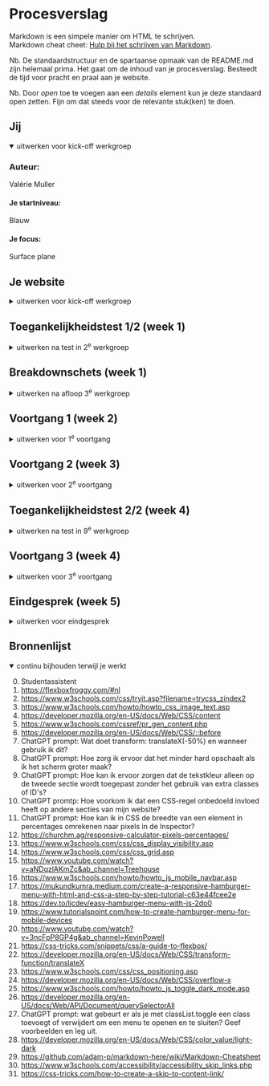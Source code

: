 # Procesverslag
Markdown is een simpele manier om HTML te schrijven.  
Markdown cheat cheet: [Hulp bij het schrijven van Markdown](https://github.com/adam-p/markdown-here/wiki/Markdown-Cheatsheet).

Nb. De standaardstructuur en de spartaanse opmaak van de README.md zijn helemaal prima. Het gaat om de inhoud van je procesverslag. Besteedt de tijd voor pracht en praal aan je website.

Nb. Door *open* toe te voegen aan een *details* element kun je deze standaard open zetten. Fijn om dat steeds voor de relevante stuk(ken) te doen.





## Jij

<details open>
  <summary>uitwerken voor kick-off werkgroep</summary>

  ### Auteur:
  Valérie Muller

  #### Je startniveau:
  Blauw

  #### Je focus:
  Surface plane
 
</detail>


## Je website

<details>
  <summary>uitwerken voor kick-off werkgroep</summary>

  ### Je opdracht:
  https://www.porsche.com/netherlands/nl/

  #### Screenshot(s) van de eerste pagina (small screen): 
  <img src="readme-images/detailpagina-taycan-volledig.png" width="375px" alt="Detailpagina van de Porsche Taycan (https://www.porsche.com/netherlands/nl/models/taycan/taycan-models/taycan-turbo-gt-wp/)">

  #### Screenshot(s) van de tweede pagina (small screen):
  <img src="readme-images/modellen-vergelijken-volledig.png" width="375px" alt="Pagina om Porsche modellen te vergelijken (https://www.porsche.com/netherlands/nl/models/?compare=Y1AFP1)">

</details>



## Toegankelijkheidstest 1/2 (week 1)

<details>
  <summary>uitwerken na test in 2<sup>e</sup> werkgroep</summary>

  ### Bevindingen
  Gebruik https://www.a11yproject.com/checklist/

- **Duidelijke Taal**:
  De website gebruikt over het algemeen duidelijke taal, maar sommige technische termen en marketingtaal kunnen moeilijk te begrijpen zijn voor sommige gebruikers.

- **Alt-Attributen**:
  Niet alle afbeeldingen hebben alt-attributen. Dit moet worden toegevoegd om de toegankelijkheid te verbeteren.

- **Tekstalternatieven voor complexe afbeeldingen**:
  Complexe afbeeldingen zoals grafieken en kaarten missen tekstalternatieven. Dit is essentieel voor gebruikers die schermlezers gebruiken.

- **Zichtbare Focusstijl**:
  Interactieve elementen hebben een zichtbare focusstijl, wat goed is voor toetsenbordnavigatie.

- **Toetsenbordfocusvolgorde**:
  De focusvolgorde komt overeen met de visuele lay-out, wat de navigatie vergemakkelijkt.

- **Gebruik van Heading-Elementen**:
  Heading-elementen worden correct gebruikt om inhoud te introduceren, maar de volgorde kan soms verbeterd worden voor een logischer structuur.

- **Gebruik van Lijst-Elementen**:
  Lijst-elementen (`ol`, `ul`, `dl`) worden correct gebruikt voor lijstinhoud, wat de leesbaarheid verbetert.

- **Skip Link**:
  Er is geen zichtbare skip link aanwezig. Dit zou toegevoegd moeten worden om gebruikers snel naar de hoofdinhoud te laten springen.

- **Gebruik van `label`-Elementen**:
  Niet alle invoerelementen hebben een bijbehorend `label`-element. Dit moet worden gecorrigeerd om de toegankelijkheid te verbeteren.

- **Ondertiteling en Transcripties**:
  Video's hebben geen ondertiteling en audio heeft geen transcripties. Dit is cruciaal voor gebruikers met gehoorproblemen.

- **Contrast**:
  Het contrast voor tekst, iconen en randen van invoerelementen is over het algemeen goed, maar kan op sommige plaatsen verbeterd worden.

- **Responsive Design**:
  De site is goed te gebruiken op zowel desktop als mobiele apparaten, zonder horizontaal scrollen.

**Dit wil ik gaan proberen te verbeteren**
- Alt-attributen toevoegen aan alle afbeeldingen
- Tekstalternatieven voor complexe afbeeldingen
- Zichtbare skip link toevoegen
- Alle invoerelementen een bijbehorend `label`-element geven
- Contrast verbeteren waar nodig

</details>



## Breakdownschets (week 1)

<details>
  <summary>uitwerken na afloop 3<sup>e</sup> werkgroep</summary>

  ### de hele pagina (1): 
  Detailpagina van de Porsche Taycan
  - <img src="readme-images/schets-detail.JPG" width="375px" alt="breakdown van de detailpagina van de Porsche Taycan">

  ### de hele pagina (2): 
  Pagina om Porsche modellen te vergelijken
  - <img src="readme-images/schets-vergelijken.JPG" width="375px" alt="breakdown van de pagina om Porsche modellen te vergelijken">

  ### dynamisch deel (bijv menu): 
  Hamburgermenu
  - <img src="readme-images/schets-menu.JPG" width="375px" alt="breakdown van het hamburgermenu">

</details>


## Voortgang 1 (week 2)

<details>
  <summary>uitwerken voor 1<sup>e</sup> voortgang</summary>

  ### Stand van zaken
  Ik heb voor de eerste pagina alle HTML opgestelt en de basis van mijn CSS opgesteld.
  Mijn HTML is nog niet helemaal semantisch correct. Ik moet de HTML nog op gaan breken in sections, articles, etc.
  Ik vind het tot nu toe nog niet zo heel lastig, ik heb alleen wat moeite met het onderzoeken van de toegankelijkheid. 
  En het zelf gebruiken van bijvoorbeeld de screenreader.
  Ik heb helaas ook de breakdown schetsen veel te lang uitgesteld. 
  Daardoor kwam ik er pas tegen het einde van het blok achter hoe handig die schets zou zijn geweest aan het begin van het proces...
  Dan had ik denk ik mijn HTML veel eerder netjes kunnen opbreken in de juiste hoeveelheid sections etc.. 
  In plaats van dat ik achteraf nog heel veel heb moeten knippen en plakken en schuiven en bewerken omdat ik erg veel sections en classes en id's had.

  **Herkansing notitie**

  Aangezien ik mijn README niet heel erg up to date had gehouden tijdens het programmeren is het lastig om nog screenshots toe te voegen van hoe ver ik was op dit moment in het proces. Daarom heb ik mijn best gedaan om het in zoveel mogelijk detail uit te leggen.


  ### Agenda voor meeting

  | student 1 (Valérie)      | student 2          | student 3    | student 4        |
  | ---            | ---                | ---          | ---              |
  | Dit hebben wij met ons groepje eigenlijk niet gedaan...  | en dit             | en ik dit    | en dan ik dat    |
  | en dat ook nog | dit als er tijd is | nog een punt | dit wil ik zeker |
  | ...            | ...                | ...          | ...              |


  ### Verslag van meeting

  - Sections beginnen met h2's (kopjes aanpassen in mijn HTML)
  - Sections mogen (probeer wel semantische HTML te gebruiken)
  - nth of child proberen te vermijden?
  - Is het echt een button of een link?

</details>





## Voortgang 2 (week 3)

<details>
  <summary>uitwerken voor 2<sup>e</sup> voortgang</summary>

  ### Stand van zaken
  Ik begon me steeds meer af te vragen of ik misschien een te ambitieuze website had gekozen. Er zitten veel dynamische elementen in die ik niet goed wist te vertalen naar code, en ik merkte dat dit een beetje overweldigend aanvoelde. De HTML en CSS die ik tot nu toe had opgebouwd, zagen er visueel wel mooi uit, maar ik voelde me vastlopen bij de complexere onderdelen. Daarnaast kwam ik erachter dat ik nog nauwelijks aan de tweede pagina was begonnen, wat me wel stress gaf, aangezien ik daar eigenlijk nu al een begin mee had moeten maken. Maar omdat de eerste pagina zo veel aandacht vroeg, had ik nog geen kans gehad om de tweede op te zetten. Ik weet dat ik daar snel een start mee moest maken, anders liep ik het risico tijd tekort te komen tegen het einde van het project. (Dit was vervolgens ook wat er gebeurde helaas).

  **Herkansing notitie**

  Ook hier weer helaas niet goed bij gehouden. En ook hier heb ik weer mijn best gedaan om zo gedetailleerd mogelijk mijn poces te beschrijven.


  ### Agenda voor meeting

  | student 1 (Valérie)     | student 2          | student 3    | student 4        |
  | ---            | ---                | ---          | ---              |
  | Hoe kom ik aan het juiste font?  | en dit             | en ik dit    | en dan ik dat    |
  | Zijn mijn sections zo goed ingedeeld? | dit als er tijd is | nog een punt | dit wil ik zeker |
  | Gebruik ik id's op de goede manier?            | ...                | ...          | ...              |

  ### Verslag van meeting
  hier na afloop snel de uitkomsten van de meeting vastleggen

  - "Hoofd" sections classes geven
  - Onder" sections aanroepen met bijv nth of type/child --> dus wel nth of child gebruiken
  - Section in section mag
  - Class namen mogen vaker op een pagina genoemt worden,  id namen niet
  - Dus bijv 2 afbeeldingen in 2 verschillende sections zijn hetzelfde gestijlt mag je ze dezelfde class naam geven

</details>





## Toegankelijkheidstest 2/2 (week 4)

<details>
  <summary>uitwerken na test in 9<sup>e</sup> werkgroep</summary>

  ### Bevindingen
  Lijst met je bevindingen die in de test naar voren kwamen (geef ook aan wat er verbeterd is):
  - Nog niet kunnen doen (01-10)

</details>





## Voortgang 3 (week 4)

<details>
  <summary>uitwerken voor 3<sup>e</sup> voortgang</summary>

  ### Stand van zaken
  Deze week is de HTML voor beide pagina's eindelijk helemaal af. Ik heb ervoor gezorgd dat de structuur voor elke pagina klopt en alle secties, artikelen en elementen nu netjes zijn opgenomen. Dat was een hele stap vooruit en gaf me wel wat meer overzicht. De CSS voor de eerste pagina is ook bijna compleet, met alle basisstijlen en opmaak die ik wilde bereiken. Voor de tweede pagina heb ik wel al een eerste opzet in CSS, maar er moet nog behoorlijk wat aan gebeuren om het te krijgen zoals ik wil. 
  Ik merk dat het soms lastig is om alles bij elkaar te laten komen. Het voelt alsof ik nog steeds veel moet aanpassen en verbeteren, en ik heb vaak het idee dat ik door de bomen het bos niet meer zie. Vooral de details in de layout en de meer dynamische stukken kosten veel tijd, en ik begin me af te vragen of ik dit alles binnen de deadline kan afronden.
  Het helpt wel dat ik in ieder geval de HTML helemaal af heb en de basisstijl voor de eerste pagina al goed staat. Dat geeft me een fundament om op verder te bouwen, maar het blijft lastig om de rust te bewaren en gestructureerd verder te werken zonder overweldigd te raken.
  
  **Herkansing notitie**
  
  Ook deze week heb ik mijn voortgang niet helemaal bijgehouden, dus ik schrijf dit vanuit mijn herinnering zo gedetailleerd mogelijk op.









  ### Agenda voor meeting

  | student 1      | student 2          | student 3    | student 4        |
  | ---            | ---                | ---          | ---              |
  | dit bespreken  | en dit             | en ik dit    | en dan ik dat    |
  | en dat ook nog | dit als er tijd is | nog een punt | dit wil ik zeker |
  | ...            | ...                | ...          | ...              |


  ### Verslag van meeting

  - CSS style sheets samenvoegen
  - Wel een beetje responsief maken
  - Hoe ga ik mijn website verbeteren op gebied van toegankelijkheid?
  - Welke "surface plane" onderdelen ga ik toevoegen?
  - README bijwerken

</details>





## Eindgesprek (week 5)

<details>
  <summary>uitwerken voor eindgesprek</summary>

  ### Je uitkomst - karakteristiek screenshots:
  <img src="readme-images/dummy-plaatje.jpg" width="375px" alt="uitomst opdracht 1">


  ### Dit ging goed/Heb ik geleerd: 

  *Na het eerste toetsmoment*

  Het opzetten van de HTML ging goed en verliep redelijk vlot. Ik voelde me steeds zekerder over hoe ik de structuur moest opbouwen en welke semantische elementen ik moest gebruiken, ook al had ik hier in het begin wat moeite mee.

  Een van de dingen die ik echt heb geleerd, is hoe ik light / dark mode kon implementeren. Het idee om de gebruikersinterface aan te passen aan de voorkeur van de gebruiker was interessant en ik vond het leuk om te experimenteren met de verschillende stijlen voor beide modussen. Dit ging uiteindelijk best goed, ondanks dat het wat extra tijd kostte om de juiste schakeling en styling te realiseren.

  Ook heb ik geleerd hoe ik custom properties effectief kan gebruiken en bijhouden. Dit vond ik een beetje lastig, vooral toen ik light / dark mode wilde toevoegen, omdat de variabelen goed gecoördineerd moesten worden om de kleuren consistent te houden voor beide modi. Het was even puzzelen, maar uiteindelijk werkte het zoals ik had gehoopt.

  Verder heb ik de toepassing van CSS properties zoals z-index en transform leren begrijpen en gebruiken. Het toepassen van z-index voor lagen en transform voor het positioneren van elementen gaf me meer controle over de layout, wat ik voorheen niet helemaal goed begreep.

  Tot slot heb ik geleerd hoe belangrijk ARIA-labels en Alt teksten zijn voor toegankelijkheid, en ik heb ze toegepast waar nodig. 


  <img src="readme-images/dummy-plaatje.jpg" width="375px" alt="top">


  ### Dit was lastig/Is niet gelukt:

  Het surface plane onderdeel is niet gelukt. Ik heb de website niet per se meer toegankelijk gemaakt dan die al was.
  Ook veel dynamische onderdelen zijn niet gelukt om na te maken. Ik hoop dat dit bij de herkansing wel lukt.
  Ik weet eigenlijk nog steeds niet of ik het nou op de goede manier heb gedaan? Ik heb een beetje het gevoel dat ik zomaar wat heb gedaan en dat het deels per ongelijk gewoon gelukt is.

  *Na het eerste toetsmoment*

  Ik denk dat het me nog steeds niet is gelukt om genoeg surface plane onderdelen toe te voegen. Ik ovnd het allemal meoilijker dan verwacht. Vooral omdat ik dus eigenlijk achteraf nog dingen moest toe gaan voegen terwijl ik mijn algemene code nagenoeg al af had. Ik ben te hard van stapel gelopen met het willen afmaken en verbeteren van mijn code waardoor ik niet meer naar de gehele opdracht heb gekeken. En hierdoor misschien andere onderdelen een beetje heb verwaardloosd of te weinig aandacht aan heb besteed.

  Toen ik een skip link ging toevoegen kwam ik erachter dat het toch niet erg handig was om de afbeeldingen die lijken bij de header te horen (waar we nog even over getwijfeld hebben maar toch hebben besloten dat dat handiger was om in de main te stoppen). Want nu als ik op mijn eerste pagina skip link wil gebruiken schuift mijn pagina natuurlijk maar een klein beetje naar beneden. Maar goed, ik weet nu wel voor toekomstige prijecten hoe het moet en zal het nu altijd kunnen toepassen, daar gaat het naturlijk om.

  <img src="readme-images/dummy-plaatje.jpg" width="375px" alt="bummer">

</details>





## Bronnenlijst

<details open>
  <summary>continu bijhouden terwijl je werkt</summary>

  0. Studentassistent
  1. https://flexboxfroggy.com/#nl
  2. https://www.w3schools.com/css/tryit.asp?filename=trycss_zindex2
  3. https://www.w3schools.com/howto/howto_css_image_text.asp
  4. https://developer.mozilla.org/en-US/docs/Web/CSS/content
  5. https://www.w3schools.com/cssref/pr_gen_content.php
  6. https://developer.mozilla.org/en-US/docs/Web/CSS/::before
  7. ChatGPT prompt: Wat doet transform: translateX(-50%) en wanneer gebruik ik dit?
  8. ChatGPT prompt: Hoe zorg ik ervoor dat het minder hard opschaalt als ik het scherm groter maak?
  9. ChatGPT prompt: Hoe kan ik ervoor zorgen dat de tekstkleur alleen op de tweede sectie wordt toegepast zonder het gebruik van extra classes of ID's?
  10. ChatGPT promtp: Hoe voorkom ik dat een CSS-regel onbedoeld invloed heeft op andere secties van mijn website?
  11. ChatGPT prompt: Hoe kan ik in CSS de breedte van een element in percentages omrekenen naar pixels in de Inspector?
  12. https://churchm.ag/responsive-calculator-pixels-percentages/
  13. https://www.w3schools.com/css/css_display_visibility.asp
  14. https://www.w3schools.com/css/css_grid.asp
  15. https://www.youtube.com/watch?v=aNDqzlAKmZc&ab_channel=Treehouse
  16. https://www.w3schools.com/howto/howto_js_mobile_navbar.asp
  17. https://mukundkumra.medium.com/create-a-responsive-hamburger-menu-with-html-and-css-a-step-by-step-tutorial-c63e44fcee2e
  18. https://dev.to/ljcdev/easy-hamburger-menu-with-js-2do0
  19. https://www.tutorialspoint.com/how-to-create-hamburger-menu-for-mobile-devices
  20. https://www.youtube.com/watch?v=3ncFpP8GP4g&ab_channel=KevinPowell
  21. https://css-tricks.com/snippets/css/a-guide-to-flexbox/
  22. https://developer.mozilla.org/en-US/docs/Web/CSS/transform-function/translateX
  23. https://www.w3schools.com/css/css_positioning.asp
  24. https://developer.mozilla.org/en-US/docs/Web/CSS/overflow-x
  25. https://www.w3schools.com/howto/howto_js_toggle_dark_mode.asp
  26. https://developer.mozilla.org/en-US/docs/Web/API/Document/querySelectorAll
  27. ChatGPT prompt: wat gebeurt er als je met classList.toggle een class toevoegt of verwijdert om een menu te openen en te sluiten? Geef voorbeelden en leg uit.
  28. https://developer.mozilla.org/en-US/docs/Web/CSS/color_value/light-dark  
  29. https://github.com/adam-p/markdown-here/wiki/Markdown-Cheatsheet
  30. https://www.w3schools.com/accessibility/accessibility_skip_links.php
  31. https://css-tricks.com/how-to-create-a-skip-to-content-link/



</details>